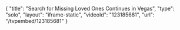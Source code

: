 {
    "title": "Search for Missing Loved Ones Continues in Vegas",
    "type": "solo",
    "layout": "iframe-static",
    "videoId": "123185681",
    "url": "\/tvpembed\/123185681"
}